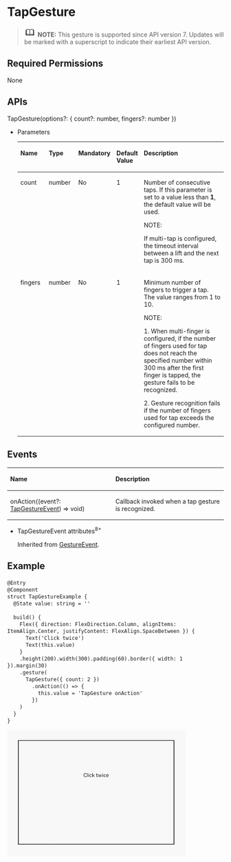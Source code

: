 # TapGesture<a name="EN-US_TOPIC_0000001237475081"></a>

>![](../../public_sys-resources/icon-note.gif) **NOTE:** 
>This gesture is supported since API version 7. Updates will be marked with a superscript to indicate their earliest API version.

## Required Permissions<a name="section781125411508"></a>

None

## APIs<a name="section11129153920518"></a>

TapGesture\(options?: \{ count?: number, fingers?: number \}\)

-   Parameters

    <a name="table1392916196212"></a>
    <table><thead align="left"><tr id="row19306191218"><th class="cellrowborder" valign="top" width="14.330000000000002%" id="mcps1.1.6.1.1"><p id="p199307193217"><a name="p199307193217"></a><a name="p199307193217"></a>Name</p>
    </th>
    <th class="cellrowborder" valign="top" width="14.799999999999999%" id="mcps1.1.6.1.2"><p id="p119302191128"><a name="p119302191128"></a><a name="p119302191128"></a>Type</p>
    </th>
    <th class="cellrowborder" valign="top" width="11.58%" id="mcps1.1.6.1.3"><p id="p7930141911211"><a name="p7930141911211"></a><a name="p7930141911211"></a>Mandatory</p>
    </th>
    <th class="cellrowborder" valign="top" width="8.219999999999999%" id="mcps1.1.6.1.4"><p id="p1393020194219"><a name="p1393020194219"></a><a name="p1393020194219"></a>Default Value</p>
    </th>
    <th class="cellrowborder" valign="top" width="51.07000000000001%" id="mcps1.1.6.1.5"><p id="p693061912210"><a name="p693061912210"></a><a name="p693061912210"></a>Description</p>
    </th>
    </tr>
    </thead>
    <tbody><tr id="row1238121310306"><td class="cellrowborder" valign="top" width="14.330000000000002%" headers="mcps1.1.6.1.1 "><p id="p938113193017"><a name="p938113193017"></a><a name="p938113193017"></a>count</p>
    </td>
    <td class="cellrowborder" valign="top" width="14.799999999999999%" headers="mcps1.1.6.1.2 "><p id="p23861373017"><a name="p23861373017"></a><a name="p23861373017"></a>number</p>
    </td>
    <td class="cellrowborder" valign="top" width="11.58%" headers="mcps1.1.6.1.3 "><p id="p183814131307"><a name="p183814131307"></a><a name="p183814131307"></a>No</p>
    </td>
    <td class="cellrowborder" valign="top" width="8.219999999999999%" headers="mcps1.1.6.1.4 "><p id="p163831312306"><a name="p163831312306"></a><a name="p163831312306"></a>1</p>
    </td>
    <td class="cellrowborder" valign="top" width="51.07000000000001%" headers="mcps1.1.6.1.5 "><p id="p103814137301"><a name="p103814137301"></a><a name="p103814137301"></a>Number of consecutive taps. If this parameter is set to a value less than <strong id="b137681238173218"><a name="b137681238173218"></a><a name="b137681238173218"></a>1</strong>, the default value will be used.</p>
    <div class="note" id="note1962422343316"><a name="note1962422343316"></a><a name="note1962422343316"></a><span class="notetitle"> NOTE: </span><div class="notebody"><p id="p1262452373311"><a name="p1262452373311"></a><a name="p1262452373311"></a>If multi-tap is configured, the timeout interval between a lift and the next tap is 300 ms.</p>
    </div></div>
    </td>
    </tr>
    <tr id="row1093021911217"><td class="cellrowborder" valign="top" width="14.330000000000002%" headers="mcps1.1.6.1.1 "><p id="p119307198218"><a name="p119307198218"></a><a name="p119307198218"></a>fingers</p>
    </td>
    <td class="cellrowborder" valign="top" width="14.799999999999999%" headers="mcps1.1.6.1.2 "><p id="p129301719828"><a name="p129301719828"></a><a name="p129301719828"></a>number</p>
    </td>
    <td class="cellrowborder" valign="top" width="11.58%" headers="mcps1.1.6.1.3 "><p id="p893091913213"><a name="p893091913213"></a><a name="p893091913213"></a>No</p>
    </td>
    <td class="cellrowborder" valign="top" width="8.219999999999999%" headers="mcps1.1.6.1.4 "><p id="p421641117507"><a name="p421641117507"></a><a name="p421641117507"></a>1</p>
    </td>
    <td class="cellrowborder" valign="top" width="51.07000000000001%" headers="mcps1.1.6.1.5 "><p id="p1791619538303"><a name="p1791619538303"></a><a name="p1791619538303"></a>Minimum number of fingers to trigger a tap. The value ranges from 1 to 10.</p>
    <div class="note" id="note439342719312"><a name="note439342719312"></a><a name="note439342719312"></a><span class="notetitle"> NOTE: </span><div class="notebody"><p id="p116781255143118"><a name="p116781255143118"></a><a name="p116781255143118"></a>1. When multi-finger is configured, if the number of fingers used for tap does not reach the specified number within 300 ms after the first finger is tapped, the gesture fails to be recognized.</p>
    <p id="p939311275319"><a name="p939311275319"></a><a name="p939311275319"></a>2. Gesture recognition fails if the number of fingers used for tap exceeds the configured number.</p>
    </div></div>
    </td>
    </tr>
    </tbody>
    </table>


## Events<a name="section23760590517"></a>

<a name="table135406579437"></a>
<table><thead align="left"><tr id="row1154015719436"><th class="cellrowborder" colspan="2" valign="top" id="mcps1.1.4.1.1"><p id="p85411457184316"><a name="p85411457184316"></a><a name="p85411457184316"></a>Name</p>
</th>
<th class="cellrowborder" valign="top" id="mcps1.1.4.1.2"><p id="p5541457194319"><a name="p5541457194319"></a><a name="p5541457194319"></a>Description</p>
</th>
</tr>
</thead>
<tbody><tr id="row4541257114319"><td class="cellrowborder" colspan="2" valign="top" headers="mcps1.1.4.1.1 "><p id="p5541357194313"><a name="p5541357194313"></a><a name="p5541357194313"></a>onAction((event?: <a href="#li21621335144710">TapGestureEvent</a>) =&gt; void)</p>
</td>
<td class="cellrowborder" valign="top" headers="mcps1.1.4.1.2 "><p id="p11541155710434"><a name="p11541155710434"></a><a name="p11541155710434"></a>Callback invoked when a tap gesture is recognized.</p>
</td>
</tr>
</tbody>
</table>

-   <a name="li21621335144710"></a>TapGestureEvent attributes<sup>8+</sup>

    Inherited from  [GestureEvent](ts-gesture-settings.md#table290mcpsimp).


## Example<a name="section16900453182718"></a>

```
@Entry
@Component
struct TapGestureExample {
  @State value: string = ''

  build() {
    Flex({ direction: FlexDirection.Column, alignItems: ItemAlign.Center, justifyContent: FlexAlign.SpaceBetween }) {
      Text('Click twice')
      Text(this.value)
    }
    .height(200).width(300).padding(60).border({ width: 1 }).margin(30)
    .gesture(
      TapGesture({ count: 2 })
        .onAction(() => {
          this.value = 'TapGesture onAction'
        })
    )
  }
}
```

![](figures/tapgesture.gif)


